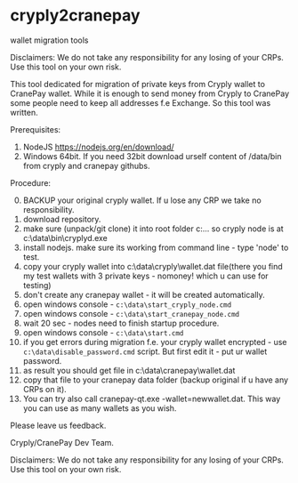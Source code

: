 # cryply2cranepay

wallet migration tools

Disclaimers: We do not take any responsibility for any losing of your CRPs. Use this tool on your own risk.

This tool dedicated for migration of private keys from Cryply wallet to CranePay wallet.
While it is enough to send money from Cryply to CranePay some people need to keep all addresses f.e Exchange.
So this tool was written.

Prerequisites:

1. NodeJS https://nodejs.org/en/download/
2. Windows 64bit. If you need 32bit download urself content of /data/bin from cryply and cranepay githubs.

Procedure: 

0.  BACKUP your original cryply wallet. If u lose any CRP we take no responsibility.
1.  download repository.
2.  make sure (unpack/git clone) it into root folder c:\... so cryply node is at c:\data\bin\cryplyd.exe
3.  install nodejs. make sure its working from command line - type 'node' to test.
4.  copy your cryply wallet into c:\data\cryply\wallet.dat file(there you find my test wallets with 3 private keys - nomoney! which u can use for testing)
5.  don't create any cranepay wallet - it will be created automatically.
6.  open windows console - `c:\data\start_cryply_node.cmd`
7.  open windows console - `c:\data\start_cranepay_node.cmd`
8.  wait 20 sec - nodes need to finish startup procedure.
9.  open windows console - `c:\data\start.cmd`
10. if you get errors during migration f.e. your cryply wallet encrypted - use `c:\data\disable_password.cmd` script. But first edit it - put ur wallet password.
11. as result you should get file in c:\data\cranepay\wallet.dat
12. copy that file to your cranepay data folder (backup original if u have any CRPs on it).
13. You can try also call cranepay-qt.exe -wallet=newwallet.dat. This way you can use as many wallets as you wish.

Please leave us feedback.

Cryply/CranePay Dev Team.

Disclaimers: We do not take any responsibility for any losing of your CRPs. Use this tool on your own risk.
